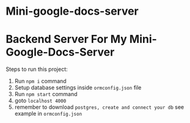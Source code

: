 # Mini-google-docs-server


# Backend Server For My Mini-Google-Docs-Server
 

Steps to run this project:

1. Run `npm i` command
2. Setup database settings inside `ormconfig.json` file
3. Run `npm start` command
4. goto `localhost 4000`
5. remember to download `postgres, create and connect your db` see example in `ormconfig.json`
